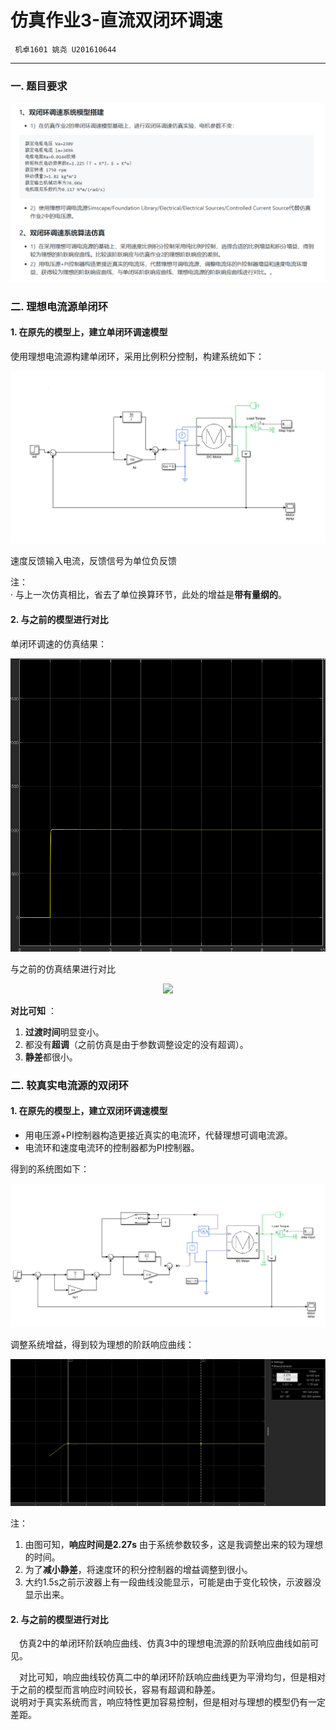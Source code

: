# 仿真作业3-直流双闭环调速

     机卓1601 姚尧 U201610644    

---

### 一. 题目要求
<div align=center>

![](https://raw.githubusercontent.com/Simon142857/homework/master/U201610644/仿真作业3-直流双闭环调速/figure/0.png )
</div>


### 二. 理想电流源单闭环

#### 1. 在原先的模型上，建立单闭环调速模型

使用理想电流源构建单闭环，采用比例积分控制，构建系统如下：

<div align=center>

![](https://raw.githubusercontent.com/Simon142857/homework/master/U201610644/仿真作业3-直流双闭环调速/figure/3.png )
</div>

速度反馈输入电流，反馈信号为单位负反馈

注：  
· 与上一次仿真相比，省去了单位换算环节，此处的增益是**带有量纲的**。

#### 2. 与之前的模型进行对比

单闭环调速的仿真结果：

<div align=center>

![](https://raw.githubusercontent.com/Simon142857/homework/master/U201610644/仿真作业3-直流双闭环调速/figure/4.png )
</div>

与之前的仿真结果进行对比

<div align=center>

![](https://raw.githubusercontent.com/Simon142857/homework/master/U201610644/仿真作业2-直流调速/figure/pid_2.png )
</div>

**对比可知** ：  
1. **过渡时间**明显变小。
2. 都没有**超调**（之前仿真是由于参数调整设定的没有超调）。
3. **静差**都很小。

### 二. 较真实电流源的双闭环


#### 1. 在原先的模型上，建立双闭环调速模型

- 用电压源+PI控制器构造更接近真实的电流环，代替理想可调电流源。  
- 电流环和速度电流环的控制器都为PI控制器。

得到的系统图如下：
<div align=center>

![](https://raw.githubusercontent.com/Simon142857/homework/master/U201610644/仿真作业3-直流双闭环调速/figure/2.png )
</div>

调整系统增益，得到较为理想的阶跃响应曲线：

<div align=center>

![](https://raw.githubusercontent.com/Simon142857/homework/master/U201610644/仿真作业3-直流双闭环调速/figure/1.png )
</div>

注：

1. 由图可知，**响应时间是2.27s** 由于系统参数较多，这是我调整出来的较为理想的时间。
2. 为了**减小静差**，将速度环的积分控制器的增益调整到很小。
3. 大约1.5s之前示波器上有一段曲线没能显示，可能是由于变化较快，示波器没显示出来。


#### 2. 与之前的模型进行对比

&emsp;仿真2中的单闭环阶跃响应曲线、仿真3中的理想电流源的阶跃响应曲线如前可见。

&emsp;对比可知，响应曲线较仿真二中的单闭环阶跃响应曲线更为平滑均匀，但是相对于之前的模型而言响应时间较长，容易有超调和静差。  
说明对于真实系统而言，响应特性更加容易控制，但是相对与理想的模型仍有一定差距。
